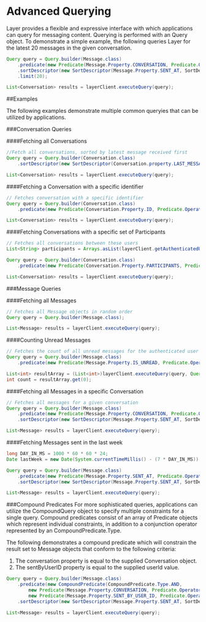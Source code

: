 # Advanced Querying

Layer provides a flexible and expressive interface with which applications can query for messaging content. Querying is performed with an Query object. To demonstrate a simple example, the following queries Layer for the latest 20 messages in the given conversation.

```java
Query query = Query.builder(Message.class)
    .predicate(new Predicate(Message.Property.CONVERSATION, Predicate.Operator.EQUAL_TO, myConversation))
    .sortDescriptor(new SortDescriptor(Message.Property.SENT_AT, SortDescriptor.Order.DESCENDING))
    .limit(20);

List<Conversation> results = layerClient.executeQuery(query);
```

##Examples

The following examples demonstrate multiple common queryies that can be utilized by applications.

###Conversation Queries

####Fetching all Conversations
```java
//Fetch all conversations, sorted by latest message received first
Query query = Query.builder(Conversation.class)
    .sortDescriptor(new SortDescriptor(Conversation.property.LAST_MESSAGE_RECEIVED_AT, SortDescriptor.Order.DESCENDING));

List<Conversation> results = layerClient.executeQuery(query);
```

####Fetching a Conversation with a specific identifier
```java
// Fetches conversation with a specific identifier
Query query = Query.builder(Conversation.class)
    .predicate(new Predicate(Conversation.Property.ID, Predicate.Operator.EQUAL_TO, identifer));

List<Conversation> results = layerClient.executeQuery(query);
```

####Fetching Conversations with a specific set of Participants
```java
// Fetches all conversations between these users
List<String> participants = Arrays.asList(layerClient.getAuthenticatedUserId(), "User 1", "User 2");

Query query = Query.builder(Conversation.class)
    .predicate(new Predicate(Conversation.Property.PARTICIPANTS, Predicate.Operator.IN, participants));

List<Conversation> results = layerClient.executeQuery(query);
```

###Message Queries

####Fetching all Messages
```java
// Fetches all Message objects in random order
Query query = Query.builder(Message.class);

List<Message> results = layerClient.executeQuery(query);
```

####Counting Unread Messages
```java
// Fetches the count of all unread messages for the authenticated user
Query query = Query.builder(Message.class)
    .predicate(new Predicate(Message.Property.IS_UNREAD, Predicate.Operator.EQUAL_TO, true));

List<int> resultArray = (List<int>)layerClient.executeQuery(query, Query.ResultType.COUNT);
int count = resultArray.get(0);
```

####Fetching all Messages in a specific Conversation
```java
// Fetches all messages for a given conversation
Query query = Query.builder(Message.class)
    .predicate(new Predicate(Message.Property.CONVERSATION, Predicate.Operator.EQUAL_TO, myConversation))
    .sortDescriptor(new SortDescriptor(Message.Property.SENT_AT, SortDescriptor.Order.DESCENDING));

List<Message> results = layerClient.executeQuery(query);
```

####Fetching Messages sent in the last week
```java
long DAY_IN_MS = 1000 * 60 * 60 * 24;
Date lastWeek = new Date(System.currentTimeMillis() - (7 * DAY_IN_MS))

Query query = Query.builder(Message.class)
    .predicate(new Predicate(Message.Property.SENT_AT, Predicate.Operator.GREATER_THAN_OR_EQUAL_TO, lastWeek))
    .sortDescriptor(new SortDescriptor(Message.Property.SENT_AT, SortDescriptor.Order.DESCENDING));

List<Message> results = layerClient.executeQuery(query);
```

###Compound Predicates
For more sophisticated queries, applications can utilize the CompoundQuery object to specify multiple constraints for a single query. Compound predicates consist of an array of Predicate objects which represent individual constraints, in addition to a conjunction operator represented by an CompoundPredicate.Type.

The following demonstrates a compound predicate which will constrain the result set to Message objects that conform to the following criteria:

1. The conversation property is equal to the supplied Conversation object.
2. The sentByUserID property is equal to the supplied userId value.

```java
Query query = Query.builder(Message.class)
    .predicate(new CompoundPredicate(CompoundPredicate.Type.AND,
        new Predicate(Message.Property.CONVERSATION, Predicate.Operator.EQUAL_TO, conversation),
        new Predicate(Message.Property.SENT_BY_USER_ID, Predicate.Operator.EQUAL_TO, userID)))
    .sortDescriptor(new SortDescriptor(Message.Property.SENT_AT, SortDescriptor.Order.DESCENDING));

List<Message> results = layerClient.executeQuery(query);
```